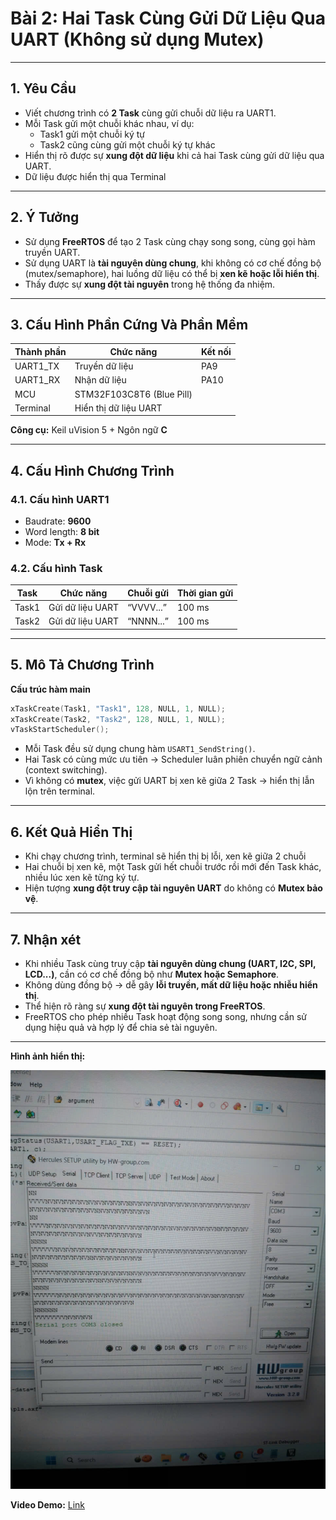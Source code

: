 # Bài 2: Hai Task Cùng Gửi Dữ Liệu Qua UART (Không sử dụng Mutex)

---

## 1. Yêu Cầu

* Viết chương trình có **2 Task** cùng gửi chuỗi dữ liệu ra UART1.
* Mỗi Task gửi một chuỗi khác nhau, ví dụ:
  * Task1 gửi một chuỗi ký tự
  * Task2 cũng cùng gửi một chuỗi ký tự khác
* Hiển thị rõ được sự **xung đột dữ liệu** khi cả hai Task cùng gửi dữ liệu qua UART.
* Dữ liệu được hiển thị qua Terminal

---

## 2. Ý Tưởng

* Sử dụng **FreeRTOS** để tạo 2 Task cùng chạy song song, cùng gọi hàm truyền UART.
* Sử dụng UART là **tài nguyên dùng chung**, khi không có cơ chế đồng bộ (mutex/semaphore), hai luồng dữ liệu có thể bị **xen kẽ hoặc lỗi hiển thị**.
* Thấy được sự **xung đột tài nguyên** trong hệ thống đa nhiệm.

---

## 3. Cấu Hình Phần Cứng Và Phần Mềm 

| Thành phần | Chức năng                 | Kết nối  |
| ---------- | ------------------------- | ------------- |
| UART1_TX   | Truyền dữ liệu            | PA9           |
| UART1_RX   | Nhận dữ liệu              | PA10          |
| MCU        | STM32F103C8T6 (Blue Pill) |               |
| Terminal   | Hiển thị dữ liệu UART     

**Công cụ:** Keil uVision 5 + Ngôn ngữ **C**

---

## 4. Cấu Hình Chương Trình

### **4.1. Cấu hình UART1**

* Baudrate: **9600**
* Word length: **8 bit**
* Mode: **Tx + Rx**

### **4.2. Cấu hình Task**

| Task  | Chức năng        | Chuỗi gửi | Thời gian gửi |
| ----- | ---------------- | --------- | ------------ |
| Task1 | Gửi dữ liệu UART | “VVVV...” | 100 ms       |
| Task2 | Gửi dữ liệu UART | “NNNN...” | 100 ms       |

---

## 5. Mô Tả Chương Trình

**Cấu trúc hàm main**

```c
xTaskCreate(Task1, "Task1", 128, NULL, 1, NULL);
xTaskCreate(Task2, "Task2", 128, NULL, 1, NULL);
vTaskStartScheduler();
```

* Mỗi Task đều sử dụng chung hàm `USART1_SendString()`.
* Hai Task có cùng mức ưu tiên → Scheduler luân phiên chuyển ngữ cảnh (context switching).
* Vì không có **mutex**, việc gửi UART bị xen kẽ giữa 2 Task → hiển thị lẫn lộn trên terminal.

---

## 6. Kết Quả Hiển Thị

* Khi chạy chương trình, terminal sẽ hiển thị bị lỗi, xen kẽ giữa 2 chuỗi
* Hai chuỗi bị xen kẽ, một Task gửi hết chuỗi trước rồi mới đến Task khác, nhiều lúc xen kẽ từng ký tự.
* Hiện tượng **xung đột truy cập tài nguyên UART** do không có **Mutex bảo vệ**.

---

## **7. Nhận xét**

* Khi nhiều Task cùng truy cập **tài nguyên dùng chung (UART, I2C, SPI, LCD...)**, cần có cơ chế đồng bộ như **Mutex hoặc Semaphore**.
* Không dùng đồng bộ → dễ gây **lỗi truyền, mất dữ liệu hoặc nhiễu hiển thị**.
* Thể hiện rõ ràng sự **xung đột tài nguyên trong FreeRTOS**.
* FreeRTOS cho phép nhiều Task hoạt động song song, nhưng cần sử dụng hiệu quả và hợp lý để chia sẻ tài nguyên.

---

**Hình ảnh hiển thị:**

![alt text](image1.jpg)

**Video Demo:** [Link](https://drive.google.com/drive/folders/19U7jRkqjUVH6kjL8KimZb8kITfMR30vp?usp=sharing)



